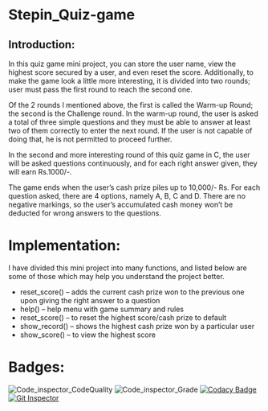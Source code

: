 # Stepin_Quiz-game
## Introduction:

In this quiz game mini project, you can store the user name, view the highest score secured by a user, and even reset the score. Additionally, to make the game look a little more interesting, it is divided into two rounds; user must pass the first round to reach the second one.

Of the 2 rounds I mentioned above, the first is called the Warm-up Round; the second is the Challenge round. In the warm-up round, the user is asked a total of three simple questions and they must be able to answer at least two of them correctly to enter the next round. If the user is not capable of doing that, he is not permitted to proceed further.

In the second and more interesting round of this quiz game in C, the user will be asked questions continuously, and for each right answer given, they will earn Rs.1000/-.

The game ends when the user’s cash prize piles up to 10,000/- Rs. For each question asked, there are 4 options, namely A, B, C and D. There are no negative markings, so the user’s accumulated cash money won’t be deducted for wrong answers to the questions.

# Implementation:

I have divided this mini project into many functions, and listed below are some of those which may help you understand the project better.

-   reset_score() – adds the current cash prize won to the previous one upon giving the right answer to a question
-   help() – help menu with game summary and rules
-   reset_score() – to reset the highest score/cash prize to default
-   show_record() – shows the highest cash prize won by a particular user
-   show_score() – to view the highest score

# Badges:

![Code_inspector_CodeQuality](https://www.code-inspector.com/project/27539/score/svg)  ![Code_inspector_Grade](https://www.code-inspector.com/project/27539/status/svg)   [![Codacy Badge](https://app.codacy.com/project/badge/Grade/433036279fcc4c3f88d2e2699739602b)](https://www.codacy.com/gh/nagashirisha27/Stepin_Quiz-game/dashboard?utm_source=github.com&amp;utm_medium=referral&amp;utm_content=nagashirisha27/Stepin_Quiz-game&amp;utm_campaign=Badge_Grade)  [![Git Inspector](https://github.com/nagashirisha27/Stepin_Quiz-game/actions/workflows/git_inspector.yml/badge.svg)](https://github.com/nagashirisha27/Stepin_Quiz-game/actions/workflows/git_inspector.yml)

